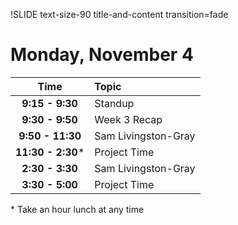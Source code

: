 !SLIDE text-size-90 title-and-content transition=fade

Monday, November 4
==================

| Time              | Topic               |
|:-----------------:|:--------------------|
| **9:15 - 9:30**   | Standup             |
| **9:30 - 9:50**   | Week 3 Recap        |
| **9:50 - 11:30**  | Sam Livingston-Gray |
| **11:30 - 2:30*** | Project Time        |
| **2:30 - 3:30**   | Sam Livingston-Gray |
| **3:30 - 5:00**   | Project Time        |

\* Take an hour lunch at any time


